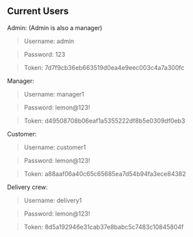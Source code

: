 
## Current Users
Admin: (Admin is also a manager)
>Username: admin

>Password: 123

>Token: 7d7f9cb36eb663519d0ea4e9eec003c4a7a300fc

Manager:
>Username: manager1

>Password: lemon@123!

>Token: d49508708b06eaf1a5355222df8b5e0309df0eb3

Customer:
>Username: customer1

>Password: lemon@123!

>Token: a88aaf06a40c65c65685ea7d54b94fa3ece84382

Delivery crew:
>Username: delivery1

>Password: lemon@123!

>Token: 8d5a192946e31cab37e8babc5c7483c10845804f

